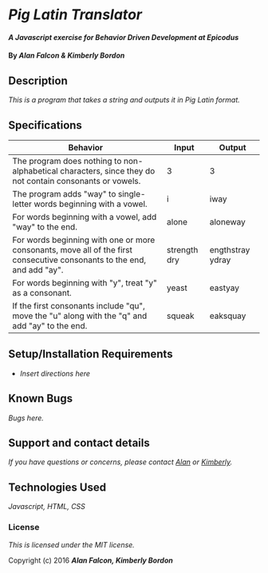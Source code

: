 # _Pig Latin Translator_

#### _A Javascript exercise for Behavior Driven Development at Epicodus_

#### By _**Alan Falcon & Kimberly Bordon**_

## Description

_This is a program that takes a string and outputs it in Pig Latin format._

## Specifications
| Behavior | Input | Output|
|-         |-      |-      |
|The program does nothing to non-alphabetical characters, since they do not contain consonants or vowels.| 3 | 3 |
| The program adds "way" to single-letter words beginning with a vowel. | i | iway|
|For words beginning with a vowel, add "way" to the end. | alone | aloneway|
|For words beginning with one or more consonants, move all of the first consecutive consonants to the end, and add "ay". | strength dry | engthstray ydray|
| For words beginning with "y", treat "y" as a consonant. | yeast | eastyay|
|If the first consonants include "qu", move the "u" along with the "q" and add "ay" to the end. | squeak | eaksquay |




## Setup/Installation Requirements

* _Insert directions here_



## Known Bugs

_Bugs here._

## Support and contact details

_If you have questions or concerns, please contact [Alan](falconswoosh@gmail.com) or [Kimberly](kbordon@gmail.com)._

## Technologies Used

_Javascript, HTML, CSS_

### License

*This is licensed under the MIT license.*

Copyright (c) 2016 **_Alan Falcon, Kimberly Bordon_**
